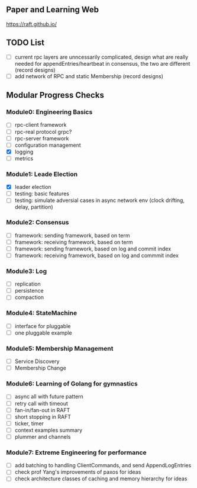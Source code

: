 
## Paper and Learning Web

https://raft.github.io/

## TODO List
- [ ] current rpc layers are unncessarily complicated, design what are really needed for appendEntries/heartbeat in consensus, the two are different (record designs)
- [ ] add network of RPC and static Membership (record designs)

## Modular Progress Checks

### Module0: Engineering Basics
- [ ] rpc-client framework
- [ ] rpc-real protocol grpc?
- [ ] rpc-server framework
- [ ] configuration management
- [x] logging
- [ ] metrics

### Module1: Leade Election
- [x] leader election
- [ ] testing: basic features
- [ ] testing: simulate adversial cases in async network env (clock drifting, delay, partition)

### Module2: Consensus
- [ ] framework: sending framework, based on term
- [ ] framework: receiving framework, based on term
- [ ] framework: sending framework, based on log and commit index
- [ ] framework: receiving framework, based on log and commmit index

### Module3: Log
- [ ] replication
- [ ] persistence
- [ ] compaction

### Module4: StateMachine
- [ ] interface for pluggable
- [ ] one pluggable example

### Module5: Membership Management
- [ ] Service Discovery
- [ ] Membership Change

### Module6: Learning of Golang for gymnastics
- [ ] async all with future pattern
- [ ] retry call with timeout
- [ ] fan-in/fan-out in RAFT
- [ ] short stopping in RAFT
- [ ] ticker, timer
- [ ] context examples summary
- [ ] plummer and channels

### Module7: Extreme Engineering for performance
- [ ] add batching to handling ClientCommands, and send AppendLogEntries
- [ ] check prof Yang's improvements of paxos for ideas
- [ ] check architecture classes of caching and memory hierarchy for ideas